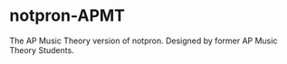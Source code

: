 # notpron-APMT
The AP Music Theory version of notpron. Designed by former AP Music Theory Students.
